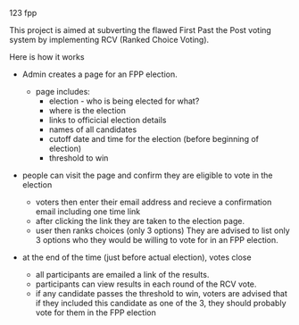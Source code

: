 123 fpp

This project is aimed at subverting the flawed First Past the Post voting system by implementing RCV (Ranked Choice Voting).

Here is how it works
- Admin creates a page for an FPP election.
  - page includes:
    - election - who is being elected for what?
    - where is the election
    - links to officicial election details
    - names of all candidates
    - cutoff date and time for the election (before beginning of election)
    - threshold to win
    
- people can visit the page and confirm they are eligible to vote in the election
  - voters then enter their email address and recieve a confirmation email including one time link
  - after clicking the link they are taken to the election page.
  - user then ranks choices (only 3 options) They are advised to list only 3 options who they would be willing to vote for in an FPP election.
  
- at the end of the time (just before actual election), votes close
  - all participants are emailed a link of the results.
  - participants can view results in each round of the RCV vote.
  - if any candidate passes the threshold to win, voters are advised that if they included this candidate as one of the 3, 
  they should probably vote for them in the FPP election
